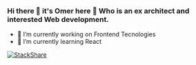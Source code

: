 ### Hi there 👋  it's Omer here 👋  Who is an ex architect and interested Web development.

- 🔭 I’m currently working on Frontend Tecnologies
- 🌱 I’m currently learning React 


[![StackShare](http://img.shields.io/badge/tech-stack-0690fa.svg?style=flat)](https://stackshare.io/omer-kocar/my-stack)
